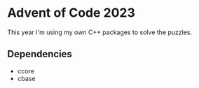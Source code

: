 # Advent of Code 2023

This year I'm using my own C++ packages to solve the puzzles.

## Dependencies

- ccore
- cbase
